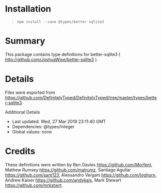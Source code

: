 # Installation
> `npm install --save @types/better-sqlite3`

# Summary
This package contains type definitions for better-sqlite3 ( http://github.com/JoshuaWise/better-sqlite3 ).

# Details
Files were exported from https://github.com/DefinitelyTyped/DefinitelyTyped/tree/master/types/better-sqlite3

Additional Details
 * Last updated: Wed, 27 Mar 2019 23:11:40 GMT
 * Dependencies: @types/integer
 * Global values: none

# Credits
These definitions were written by Ben Davies <https://github.com/Morfent>, Mathew Rumsey <https://github.com/matrumz>, Santiago Aguilar <https://github.com/sant123>, Alessandro Vergani <https://github.com/loghorn>, Andrew Kaiser <https://github.com/andykais>, Mark Stewart <https://github.com/mrkstwrt>.
